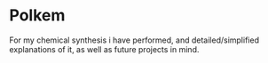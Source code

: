 # Polkem
For my chemical synthesis i have performed, and detailed/simplified explanations of it, as well as future projects in mind. 
